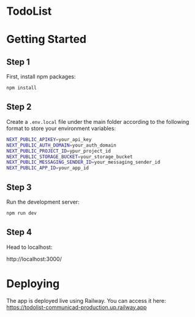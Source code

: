# TodoList

# Getting Started
## Step 1

First, install npm packages:

```bash
npm install
```

## Step 2

Create a `.env.local` file under the main folder according to the following format to store your environment variables:

```bash
NEXT_PUBLIC_APIKEY=your_api_key
NEXT_PUBLIC_AUTH_DOMAIN=your_auth_domain
NEXT_PUBLIC_PROJECT_ID=ypur_project_id
NEXT_PUBLIC_STORAGE_BUCKET=your_storage_bucket
NEXT_PUBLIC_MESSAGING_SENDER_ID=your_messaging_sender_id
NEXT_PUBLIC_APP_ID=your_app_id
```

## Step 3

Run the development server:

```bash
npm run dev
```

## Step 4

Head to localhost:

http://localhost:3000/

# Deploying
The app is deployed live using Railway. You can access it here: https://todolist-communicad-production.up.railway.app


